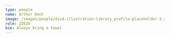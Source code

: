 ```yaml
---
type: people
name: Arthur Dent
image: /images/people/divd-illustration-library_profile-placeholder-3.svg
role: ZIEZO
bio: Always bring a towel
---
```

